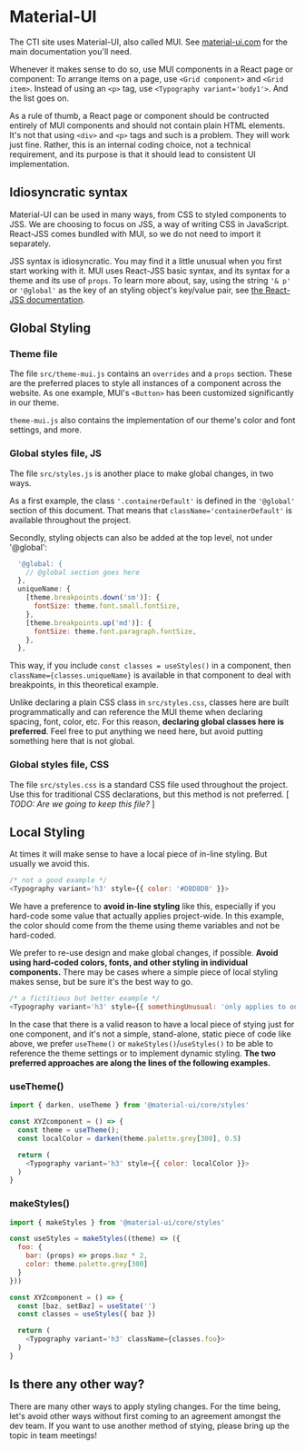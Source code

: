# Material-UI

The CTI site uses Material-UI, also called MUI. See [material-ui.com](https://material-ui.com/) for the main documentation you'll need.

Whenever it makes sense to do so, use MUI components in a React page or component:
To arrange items on a page, use `<Grid component>` and `<Grid item>`.
Instead of using an `<p>` tag, use `<Typography variant='body1'>`.
And the list goes on.

As a rule of thumb, a React page or component should be contructed entirely of MUI components and should not contain plain HTML elements. It's not that using `<div>` and `<p>` tags and such is a problem. They will work just fine. Rather, this is an internal coding choice, not a technical requirement, and its purpose is that it should lead to consistent UI implementation.

## Idiosyncratic syntax

Material-UI can be used in many ways, from CSS to styled components to JSS. We are choosing to focus on JSS, a way of writing CSS in JavaScript. React-JSS comes bundled with MUI, so we do not need to import it separately.

JSS syntax is idiosyncratic. You may find it a little unusual when you first start working with it. MUI uses React-JSS basic syntax, and its syntax for a theme and its use of `props`. To learn more about, say, using the string `'& p'` or `'@global'` as the key of an styling object's key/value pair, see [the React-JSS documentation](https://cssinjs.org/react-jss).

## Global Styling

### Theme file

The file `src/theme-mui.js` contains an `overrides` and a `props` section.
These are the preferred places to style all instances of a component across the website.
As one example, MUI's `<Button>` has been customized significantly in our theme.

`theme-mui.js` also contains the implementation of our theme's color and font settings, and more.

### Global styles file, JS

The file `src/styles.js` is another place to make global changes, in two ways.

As a first example, the class `'.containerDefault'` is defined in the `'@global'` section of this document.
That means that `className='containerDefault'` is available throughout the project.

Secondly, styling objects can also be added at the top level, not under '@global':

```javascript
  '@global: {
    // @global section goes here
  },
  uniqueName: {
    [theme.breakpoints.down('sm')]: {
      fontSize: theme.font.small.fontSize,
    },
    [theme.breakpoints.up('md')]: {
      fontSize: theme.font.paragraph.fontSize,
    },
  },
```

This way, if you include `const classes = useStyles()` in a component, then `className={classes.uniqueName}` is available in that component to deal with breakpoints, in this theoretical example.

Unlike declaring a plain CSS class in `src/styles.css`, classes here are built programmatically and can reference the MUI theme when declaring spacing, font, color, etc.
For this reason, **declaring global classes here is preferred**.
Feel free to put anything we need here, but avoid putting something here that is not global.

### Global styles file, CSS

The file `src/styles.css` is a standard CSS file used throughout the project.
Use this for traditional CSS declarations, but this method is not preferred.
[ _TODO: Are we going to keep this file?_ ]

## Local Styling

At times it will make sense to have a local piece of in-line styling. But usually we avoid this.

```javascript
/* not a good example */
<Typography variant='h3' style={{ color: '#D8D8D8' }}>
```

We have a preference to **avoid in-line styling** like this, especially if you hard-code some value that actually applies project-wide. In this example, the color should come from the theme using theme variables and not be hard-coded.

We prefer to re-use design and make global changes, if possible. **Avoid using hard-coded colors, fonts, and other styling in individual components.** There may be cases where a simple piece of local styling makes sense, but be sure it's the best way to go.

```javascript
/* a fictitious but better example */
<Typography variant='h3' style={{ somethingUnusual: 'only applies to one component' }}>
```

In the case that there is a valid reason to have a local piece of stying just for one component, and it's not a simple, stand-alone, static piece of code like above, we prefer `useTheme()` or `makeStyles()`/`useStyles()` to be able to reference the theme settings or to implement dynamic styling. **The two preferred approaches are along the lines of the following examples.**

### useTheme()

```javascript
import { darken, useTheme } from '@material-ui/core/styles'

const XYZcomponent = () => {
  const theme = useTheme();
  const localColor = darken(theme.palette.grey[300], 0.5)

  return (
    <Typography variant='h3' style={{ color: localColor }}>
  )
}
```

### makeStyles()

```javascript
import { makeStyles } from '@material-ui/core/styles'

const useStyles = makeStyles((theme) => ({
  foo: {
    bar: (props) => props.baz * 2,
    color: theme.palette.grey[300]
  }
}))

const XYZcomponent = () => {
  const [baz, setBaz] = useState('')
  const classes = useStyles({ baz })

  return (
    <Typography variant='h3' className={classes.foo}>
  )
}
```

## Is there any other way?

There are many other ways to apply styling changes.
For the time being, let's avoid other ways without first coming to an agreement amongst the dev team.
If you want to use another method of stying, please bring up the topic in team meetings!
